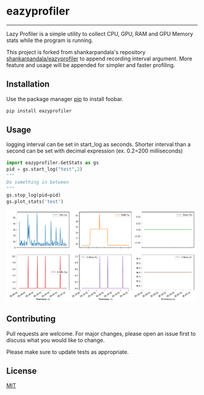# eazyprofiler
-------------------------------------------
Lazy Profiler is a simple utility to collect CPU, GPU, RAM and GPU Memory stats while the program is running.

This project is forked from shankarpandala's repository [shankarpandala/eazyprofiler](https://github.com/shankarpandala/eazyprofiler) to append recording interval argument. More feature and usage will be appended for simpler and faster profiling.

## Installation

Use the package manager [pip](https://pip.pypa.io/en/stable/) to install foobar.

```bash
pip install eazyprofiler
```

## Usage
logging interval can be set in start_log as seconds. Shorter interval than a second can be set with decimal expression (ex. 0.2=200 milliseconds)

```python
import eazyprofiler.GetStats as gs
pid = gs.start_log("test",2)
"""
Do something in between
"""
gs.stop_log(pid=pid)
gs.plot_stats('test')
```
![Sample Output](/images/sample.PNG)

## Contributing
Pull requests are welcome. For major changes, please open an issue first to discuss what you would like to change.

Please make sure to update tests as appropriate.

## License
[MIT](https://choosealicense.com/licenses/mit/)
